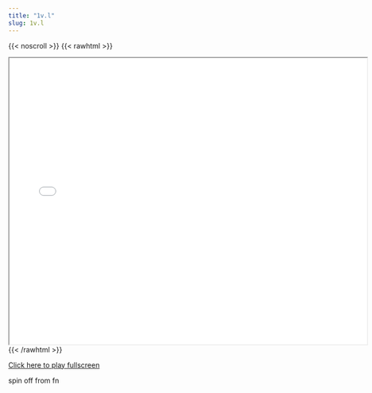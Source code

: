 ```yaml
---
title: "1v.l"
slug: 1v.l
---
```


{{< noscroll >}}
{{< rawhtml >}}
<iframe width="720" height="576" name="iframe" src="/cjs-garchive/1v.l/index.html"></iframe>
{{< /rawhtml >}}

[Click here to play fullscreen](/cjs-garchive/1v.l)

spin off from fn
